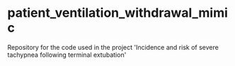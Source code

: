 # patient_ventilation_withdrawal_mimic
Repository for the code used in the project 'Incidence and risk of severe tachypnea following terminal extubation'
